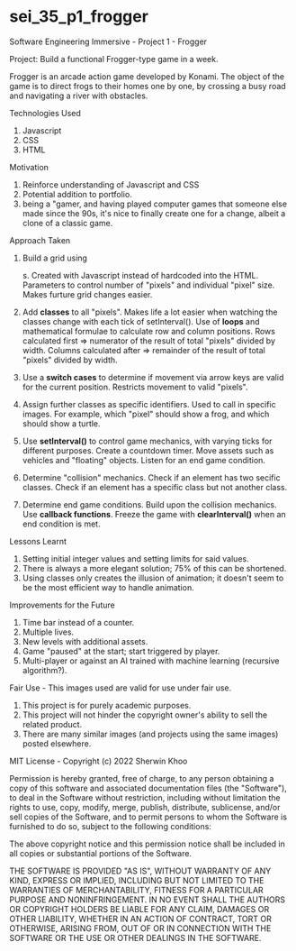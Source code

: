 # sei_35_p1_frogger

Software Engineering Immersive - Project 1 - Frogger

Project: Build a functional Frogger-type game in a week.

Frogger is an arcade action game developed by Konami. The object of the game is to direct frogs to their homes one by one, by crossing a busy road and navigating a river with obstacles.

Technologies Used

1. Javascript
2. CSS
3. HTML

Motivation

1. Reinforce understanding of Javascript and CSS
2. Potential addition to portfolio.
3. being a "gamer, and having played computer games that someone else made since the 90s, it's nice to finally create one for a change, albeit a clone of a classic game.

Approach Taken

1. Build a grid using <div>s.
   Created with Javascript instead of hardcoded into the HTML.
   Parameters to control number of "pixels" and individual "pixel" size.
   Makes furture grid changes easier.

2. Add **classes** to all "pixels".
   Makes life a lot easier when watching the classes change with each tick of setInterval().
   Use of **loops** and mathematical formulae to calculate row and column positions.
   Rows calculated first => numerator of the result of total "pixels" divided by width.
   Columns calculated after => remainder of the result of total "pixels" divided by width.

3. Use a **switch cases** to determine if movement via arrow keys are valid for the current position.
   Restricts movement to valid "pixels".

4. Assign further classes as specific identifiers.
   Used to call in specific images.
   For example, which "pixel" should show a frog, and which should show a turtle.

5. Use **setInterval()** to control game mechanics, with varying ticks for different purposes.
   Create a countdown timer.
   Move assets such as vehicles and "floating" objects.
   Listen for an end game condition.

6. Determine "collision" mechanics.
   Check if an element has two secific classes.
   Check if an element has a specific class but not another class.

7. Determine end game conditions.
   Build upon the collision mechanics.
   Use **callback functions**.
   Freeze the game with **clearInterval()** when an end condition is met.

Lessons Learnt

1. Setting initial integer values and setting limits for said values.
2. There is always a more elegant solution; 75% of this can be shortened.
3. Using classes only creates the illusion of animation; it doesn't seem to be the most efficient way to handle animation.

Improvements for the Future

1. Time bar instead of a counter.
2. Multiple lives.
3. New levels with additional assets.
4. Game "paused" at the start; start triggered by player.
5. Multi-player or against an AI trained with machine learning (recursive algorithm?).

Fair Use - This images used are valid for use under fair use.

1. This project is for purely academic purposes.
2. This project will not hinder the copyright owner's ability to sell the related product.
3. There are many similar images (and projects using the same images) posted elsewhere.

MIT License - Copyright (c) 2022 Sherwin Khoo

Permission is hereby granted, free of charge, to any person obtaining a copy
of this software and associated documentation files (the "Software"), to deal
in the Software without restriction, including without limitation the rights
to use, copy, modify, merge, publish, distribute, sublicense, and/or sell
copies of the Software, and to permit persons to whom the Software is
furnished to do so, subject to the following conditions:

The above copyright notice and this permission notice shall be included in all
copies or substantial portions of the Software.

THE SOFTWARE IS PROVIDED "AS IS", WITHOUT WARRANTY OF ANY KIND, EXPRESS OR
IMPLIED, INCLUDING BUT NOT LIMITED TO THE WARRANTIES OF MERCHANTABILITY,
FITNESS FOR A PARTICULAR PURPOSE AND NONINFRINGEMENT. IN NO EVENT SHALL THE
AUTHORS OR COPYRIGHT HOLDERS BE LIABLE FOR ANY CLAIM, DAMAGES OR OTHER
LIABILITY, WHETHER IN AN ACTION OF CONTRACT, TORT OR OTHERWISE, ARISING FROM,
OUT OF OR IN CONNECTION WITH THE SOFTWARE OR THE USE OR OTHER DEALINGS IN THE
SOFTWARE.
